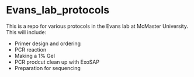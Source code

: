 # Evans_lab_protocols

This is a repo for various protocols in the Evans lab at McMaster University. This will include:
- Primer design and ordering
- PCR reaction
- Making a 1% Gel
- PCR prodcut clean up with ExoSAP
- Preparation for sequencing

